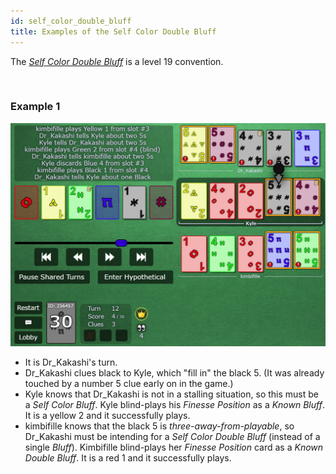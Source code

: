 ```yaml
---
id: self_color_double_bluff
title: Examples of the Self Color Double Bluff
---
```


The *[Self Color Double Bluff](/level_19/special_bluffs.md#self-color-double-bluff-scdb)* is a level 19 convention.

<br />

### Example 1

![Example Screenshot](https://raw.githubusercontent.com/Zamiell/hanabi-conventions/master/img/examples/self_color_double_bluff.png)

- It is Dr_Kakashi's turn.
- Dr_Kakashi clues black to Kyle, which "fill in" the black 5. (It was already touched by a number 5 clue early on in the game.)
- Kyle knows that Dr_Kakashi is not in a stalling situation, so this must be a *Self Color Bluff*. Kyle blind-plays his *Finesse Position* as a *Known Bluff*. It is a yellow 2 and it successfully plays.
- kimbifille knows that the black 5 is *three-away-from-playable*, so Dr_Kakashi must be intending for a *Self Color Double Bluff* (instead of a single *Bluff*). Kimbifille blind-plays her *Finesse Position* card as a *Known Double Bluff*. It is a red 1 and it successfully plays.
